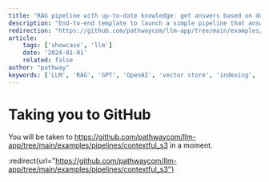 ```yaml
---
title: "RAG pipeline with up-to-date knowledge: get answers based on documents stored in S3"
description: "End-to-end template to launch a simple pipeline that answers questions based on documents stored in S3."
redirection: "https://github.com/pathwaycom/llm-app/tree/main/examples/pipelines/contextful_s3"
article:
    tags: ['showcase', 'llm']
    date: '2024-01-01'
    related: false
author: "pathway"
keywords: ['LLM', 'RAG', 'GPT', 'OpenAI', 'vector store', 'indexing', 's3', 'docker']
---
```


# Taking you to GitHub

You will be taken to https://github.com/pathwaycom/llm-app/tree/main/examples/pipelines/contextful_s3 in a moment.

:redirect{url="https://github.com/pathwaycom/llm-app/tree/main/examples/pipelines/contextful_s3"}
